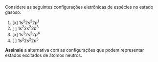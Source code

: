 Considere as seguintes configurações eletrônicas de espécies no estado gasoso:

1. [x] $1s^2 2s^2 2p^1$
2. [ ] $1s^2 2s^2 2p^3$
3. [x] $1s^2 2s^2 2p^4$
4. [ ] $1s^2 2s^2 2p^5$

**Assinale** a alternativa com as configurações que podem representar estados excitados de átomos neutros.